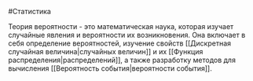 #Статистика 

Теория вероятности - это математическая наука, которая изучает случайные явления и вероятности их возникновения. Она включает в себя определение вероятностей, изучение свойств [[Дискретная случайная величина|случайных величин]] и их [[Функция распределения|распределений]], а также разработку методов для вычисления 
[[Вероятность события|вероятности события]]. 
